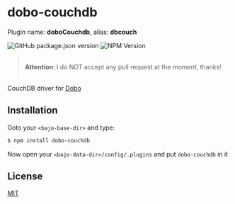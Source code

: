 # dobo-couchdb

Plugin name: **doboCouchdb**, alias: **dbcouch**

![GitHub package.json version](https://img.shields.io/github/package-json/v/ardhi/dobo-couchdb) ![NPM Version](https://img.shields.io/npm/v/dobo-couchdb)

> <br />**Attention**: I do NOT accept any pull request at the moment, thanks!<br /><br />

CouchDB driver for [Dobo](https://github.com/ardhi/dobo)

## Installation

Goto your ```<bajo-base-dir>``` and type:

```bash
$ npm install dobo-couchdb
```

Now open your ```<bajo-data-dir>/config/.plugins``` and put ```dobo-couchdb``` in it

## License

[MIT](LICENSE)
